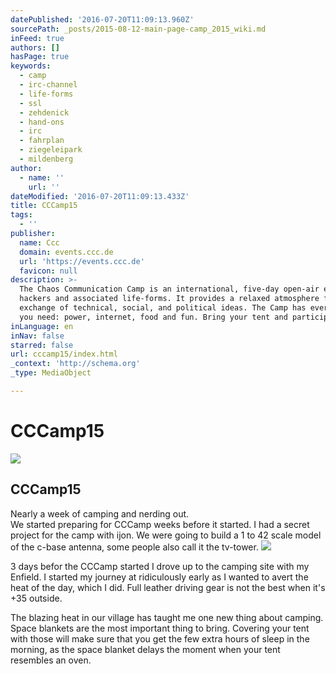 ```yaml
---
datePublished: '2016-07-20T11:09:13.960Z'
sourcePath: _posts/2015-08-12-main-page-camp_2015_wiki.md
inFeed: true
authors: []
hasPage: true
keywords:
  - camp
  - irc-channel
  - life-forms
  - ssl
  - zehdenick
  - hand-ons
  - irc
  - fahrplan
  - ziegeleipark
  - mildenberg
author:
  - name: ''
    url: ''
dateModified: '2016-07-20T11:09:13.433Z'
title: CCCamp15
tags:
  - ''
publisher:
  name: Ccc
  domain: events.ccc.de
  url: 'https://events.ccc.de'
  favicon: null
description: >-
  The Chaos Communication Camp is an international, five-day open-air event for
  hackers and associated life-forms. It provides a relaxed atmosphere for free
  exchange of technical, social, and political ideas. The Camp has everything
  you need: power, internet, food and fun. Bring your tent and participate!
inLanguage: en
inNav: false
starred: false
url: cccamp15/index.html
_context: 'http://schema.org'
_type: MediaObject

---
```

# CCCamp15

<article style=""><img src="https://s3-us-west-2.amazonaws.com/the-grid-img/p/32c20aaf77b6deea93968cee370d91ad0e8995da.png" /><h1>CCCamp15</h1></article>

Nearly a week of camping and nerding out.   
We started preparing for CCCamp weeks before it started. I had a secret project for the camp with ijon. We were going to build a 1 to 42 scale model of the c-base antenna, some people also call it the tv-tower.
![](https://s3-us-west-2.amazonaws.com/the-grid-img/p/2ea4cb2f9a64bcac3abb1cf83f636f2940e1bd71.jpg)

3 days befor the CCCamp started I drove up to the camping site with my Enfield. I started my journey at ridiculously early as I wanted to avert the heat of the day, which I did. Full leather driving gear is not the best when it's +35 outside.

The blazing heat in our village has taught me one new thing about camping. Space blankets are the most important thing to bring. Covering your tent with those will make sure that you get the few extra hours of sleep in the morning, as the space blanket delays the moment when your tent resembles an oven.